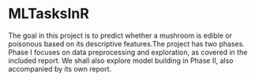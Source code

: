 # MLTasksInR
The goal in this project is to predict whether a mushroom is edible or poisonous based on its descriptive features.The project has two phases. Phase I focuses on data preprocessing and exploration, as covered in the included report. We shall also explore model building in Phase II, also accompanied by its own report.
